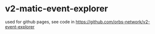 # v2-matic-event-explorer
used for github pages, see code in https://github.com/orbs-network/v2-event-explorer
